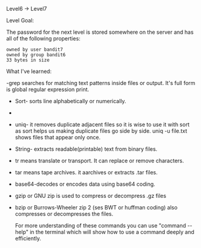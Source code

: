 Level6 -> Level7

Level Goal:

The password for the next level is stored somewhere on the server and has all of the following properties:

    owned by user bandit7
    owned by group bandit6
    33 bytes in size

What I've learned:

-grep searches for matching text patterns inside files or output. It's full form is global regular expression print. 

- Sort- sorts line alphabetically or numerically.
- 
- uniq- it removes duplicate adjacent files so it is wise to use it with sort as sort helps us making duplicate files go side by side. uniq -u file.txt shows files that appear only once.

- String- extracts readable(printable) text from binary files.
 
- tr means translate or transport. It can replace or remove characters.
  
- tar means tape archives. it aarchives or extracts .tar files.
  
- base64-decodes or encodes data using base64 coding.
  
- gzip or GNU zip is used to compress or decompress .gz files
  
- bzip or Burrows-Wheeler zip 2 (ses BWT or huffman coding) also compresses or decompresses the files.

  For more understanding of these commands you can use "command --help" in the terminal which will show how to use a command deeply and efficiently.
  
  
